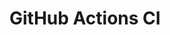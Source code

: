 # GitHub Actions CI





































































































































































































































































































































































































































































































































































































































































































































































































































































































































































































































































































































































































